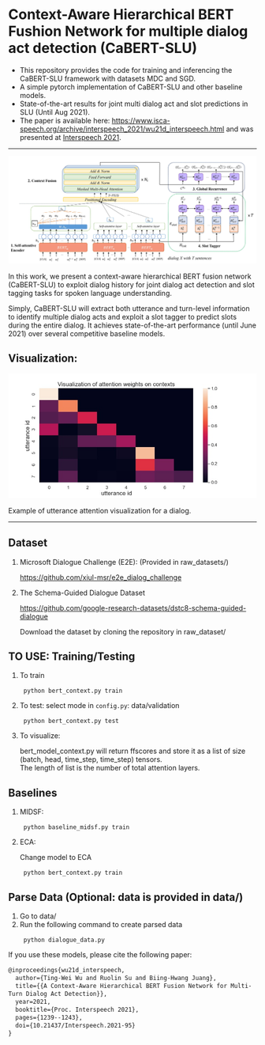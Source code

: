 # Context-Aware Hierarchical BERT Fushion Network for multiple dialog act detection (CaBERT-SLU)

* This repository provides the code for training and inferencing the CaBERT-SLU framework with datasets MDC and SGD.
* A simple pytorch implementation of CaBERT-SLU and other baseline models.
* State-of-the-art results for joint multi dialog act and slot predictions in SLU (Until Aug 2021).
* The paper is available here: https://www.isca-speech.org/archive/interspeech_2021/wu21d_interspeech.html and was presented at [Interspeech 2021](https://www.interspeech2021.org/).

---

![Alt text](model.jpg)

In this work, we present a context-aware hierarchical BERT fusion network (CaBERT-SLU) to exploit dialog history for joint dialog act detection and slot tagging tasks for spoken language understanding.

Simply, CaBERT-SLU will extract both utterance and turn-level information to identify multiple dialog acts and exploit a slot tagger to predict slots during the entire dialog. It achieves state-of-the-art performance (until June 2021) over several competitive baseline models.

## Visualization:

![Alt text](data/vis.jpg)

Example of utterance attention visualization for a dialog.

---


## Dataset

1. Microsoft Dialogue Challenge (E2E): (Provided in raw_datasets/)

   https://github.com/xiul-msr/e2e_dialog_challenge

2. The Schema-Guided Dialogue Dataset
   
   https://github.com/google-research-datasets/dstc8-schema-guided-dialogue

   Download the dataset by cloning the repository in raw_dataset/



## TO USE: Training/Testing

1. To train
    >
        python bert_context.py train

2. To test: select mode in `config.py`: data/validation
    >
        python bert_context.py test 

3. To visualize:

    bert_model_context.py will return ffscores and store it as a list of size (batch, head, time_step, time_step) tensors. <br>
    The length of list is the number of total attention layers.

## Baselines

1. MIDSF:
    >
        python baseline_midsf.py train

2. ECA:

    Change model to ECA
    >
        python bert_context.py train

## Parse Data (Optional: data is provided in data/)

1. Go to data/
2. Run the following command to create parsed data
    >
        python dialogue_data.py


If you use these models, please cite the following paper:
```
@inproceedings{wu21d_interspeech,
  author={Ting-Wei Wu and Ruolin Su and Biing-Hwang Juang},
  title={{A Context-Aware Hierarchical BERT Fusion Network for Multi-Turn Dialog Act Detection}},
  year=2021,
  booktitle={Proc. Interspeech 2021},
  pages={1239--1243},
  doi={10.21437/Interspeech.2021-95}
}
```

    
